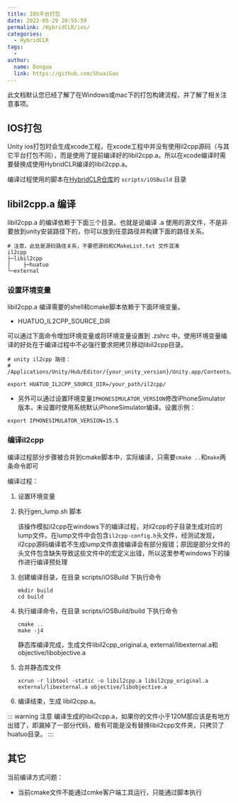 ```yaml
---
title: IOS平台打包
date: 2022-05-29 20:55:59
permalink: /HybridCLR/ios/
categories:
  - HybridCLR
tags:
  - 
author: 
  name: Dongua
  link: https://github.com/ShuaiGao
---
```


此文档默认您已经了解了在Windows或mac下的打包构建流程，并了解了相关注意事项。

## IOS打包

Unity ios打包时会生成xcode工程，在xcode工程中并没有使用il2cpp源码（与其它平台打包不同），而是使用了提前编译好的libil2cpp.a。所以在xcode编译时需要替换成使用HybridCLR编译的libil2cpp.a。

编译过程使用的脚本在[HybridCLR仓库](https://github.com/focus-creative-games/HybridCLR/tree/main/scripts/iOSBuild)的 `scripts/iOSBuild` 目录

## libil2cpp.a 编译

libil2cpp.a 的编译依赖于下面三个目录。也就是说编译 .a 使用的源文件，不是非要放到unity安装路径下的，你可以放到任意路径并构建下面的路径关系。

```
# 注意，此处是源码路径关系，不要把源码和CMakeList.txt 文件混淆
il2cpp
├─libil2cpp
│    ├─huatuo      
└─external
```

### 设置环境变量

libil2cpp.a 编译需要的shell和cmake脚本依赖于下面环境变量。

- HUATUO_IL2CPP_SOURCE_DIR

可以通过下面命令增加环境变量或将环境变量设置到 .zshrc 中。使用环境变量编译的好处在于编译过程中不必强行要求把拷贝移动libil2cpp目录。

```shell
# unity il2cpp 路径： 
# /Applications/Unity/Hub/Editor/{your_unity_version}/Unity.app/Contents/il2cpp/

export HUATUO_IL2CPP_SOURCE_DIR=/your_path/il2cpp/
```

- 另外可以通过设置环境变量`IPHONESIMULATOR_VERSION`修改iPhoneSimulator版本，未设置时使用系统默认iPhoneSimulator编译。设置示例：

```shell
export IPHONESIMULATOR_VERSION=15.5
```

### 编译il2cpp

编译过程部分步骤被合并到cmake脚本中，实际编译，只需要`cmake ..`和`make`两条命令即可

编译过程：

1. 设置环境变量
2. 执行gen_lump.sh 脚本<Badge text="此步骤被合并到 cmake 中，在编译完成自动执行，无需手动执行" type="error"/> 

    该操作模拟il2cpp在windows下的编译过程，对il2cpp的子目录生成对应的lump文件。在lump文件中会包含`il2cpp-config.h`头文件，经测试发现，il2cpp源码编译若不生成lump文件直接编译会有部分报错；原因是部分文件的头文件包含缺失导致这些文件中的宏定义出错，所以这里参考windows下的操作进行编译预处理
3. 创建编译目录，在目录 scripts/iOSBuild 下执行命令
	```shell
	mkdir build
	cd build
	```

4. 执行编译命令，在目录 scripts/iOSBuild/build 下执行命令

   ```shell
   cmake ..
   make -j4
   ```
   静态库编译完成，生成文件libil2cpp_original.a, external/libexternal.a和objective/libobjective.a
5. 合并静态库文件 <Badge text="此步骤被合并到 cmake 中，在编译完成自动执行，无需手动执行" type="error"/>
	```shell
	xcrun -r libtool -static -o libil2cpp.a libil2cpp_original.a external/libexternal.a objective/libobjective.a
	```
6. 编译结束，生成 libil2cpp.a。

::: warning 注意
编译生成的libil2cpp.a，如果你的文件小于120M那应该是有地方出错了，即漏掉了一部分代码，极有可能是没有替换libil2cpp文件夹，只拷贝了huatuo目录。
:::

## 其它

当前编译方式问题：

- 当前cmake文件不能通过cmke客户端工具运行，只能通过脚本执行
